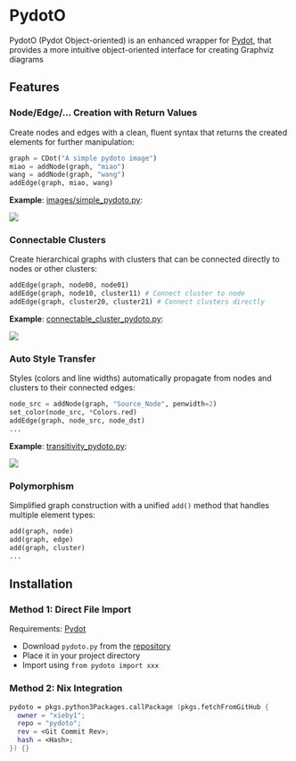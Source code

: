 # PydotO

PydotO (Pydot Object-oriented) is an enhanced wrapper for [Pydot](https://github.com/pydot/pydot/),
that provides a more intuitive object-oriented interface for creating Graphviz diagrams

## Features

### Node/Edge/... Creation with Return Values

Create nodes and edges with a clean, fluent syntax that returns the created elements for further manipulation:

```python
graph = CDot("A simple pydoto image")
miao = addNode(graph, "miao")
wang = addNode(graph, "wang")
addEdge(graph, miao, wang)
```

**Example**: [images/simple_pydoto.py](https://github.com/xieby1/pydoto/blob/main/images/simple_pydoto.py):

![](https://xieby1.github.io/pydoto/simple_pydoto.svg)

### Connectable Clusters

Create hierarchical graphs with clusters that can be connected directly to nodes or other clusters:

```python
addEdge(graph, node00, node01)
addEdge(graph, node10, cluster11) # Connect cluster to node
addEdge(graph, cluster20, cluster21) # Connect clusters directly
```

**Example**: [connectable_cluster_pydoto.py](https://github.com/xieby1/pydoto/blob/main/images/connectable_cluster_pydoto.py):

![](https://xieby1.github.io/pydoto/connectable_cluster_pydoto.svg)

### Auto Style Transfer

Styles (colors and line widths) automatically propagate from nodes and clusters to their connected edges:

```python
node_src = addNode(graph, "Source_Node", penwidth=2)
set_color(node_src, *Colors.red)
addEdge(graph, node_src, node_dst)
...
```

**Example**: [transitivity_pydoto.py](https://github.com/xieby1/pydoto/blob/main/images/transitivity_pydoto.py):

![](https://xieby1.github.io/pydoto/transitivity_pydoto.svg)

### Polymorphism

Simplified graph construction with a unified `add()` method that handles multiple element types:

```python
add(graph, node)
add(graph, edge)
add(graph, cluster)
...
```

## Installation

### Method 1: Direct File Import

Requirements: [Pydot](https://github.com/pydot/pydot/)

* Download `pydoto.py` from the [repository](https://github.com/xieby1/pydoto/blob/main/pydoto.py)
* Place it in your project directory
* Import using `from pydoto import xxx`

### Method 2: Nix Integration

```nix
pydoto = pkgs.python3Packages.callPackage (pkgs.fetchFromGitHub {
  owner = "xieby1";
  repo = "pydoto";
  rev = <Git Commit Rev>;
  hash = <Hash>;
}) {}
```

